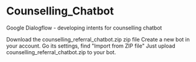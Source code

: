# Counselling_Chatbot
Google Dialogflow - developing intents for counselling chatbot 

Download the counselling_referral_chatbot.zip zip file
Create a new bot in your account.
Go its settings, find "Import from ZIP file"
Just upload counselling_referral_chatbot.zip to your bot.
